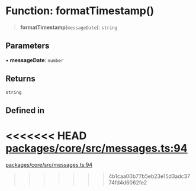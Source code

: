 # Function: formatTimestamp()

> **formatTimestamp**(`messageDate`): `string`

## Parameters

• **messageDate**: `number`

## Returns

`string`

## Defined in

<<<<<<< HEAD
[packages/core/src/messages.ts:94](https://github.com/8bitsats/eliza/blob/b6c06b96b915454d08a65f46cfdce8da763cbf85/packages/core/src/messages.ts#L94)
=======
[packages/core/src/messages.ts:94](https://github.com/ai16z/eliza/blob/7fcf54e7fb2ba027d110afcc319c0b01b3f181dc/packages/core/src/messages.ts#L94)
>>>>>>> 4b1caa00b77b5eb23e15d3adc3774fd4d6062fe2
